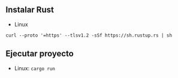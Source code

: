 ## Instalar Rust

- Linux

```
curl --proto '=https' --tlsv1.2 -sSf https://sh.rustup.rs | sh
```

## Ejecutar proyecto

- Linux: `cargo run`